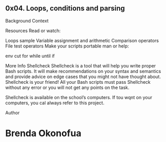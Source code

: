 ## 0x04. Loops, conditions and parsing

Background Context


Resources
Read or watch:

Loops sample
Variable assignment and arithmetic
Comparison operators
File test operators
Make your scripts portable
man or help:

env
cut
for
while
until
if

More Info
Shellcheck
Shellcheck is a tool that will help you write proper Bash scripts. It will make recommendations on your syntax and semantics and provide advice on edge cases that you might not have thought about. Shellcheck is your friend! All your Bash scripts must pass Shellcheck without any error or you will not get any points on the task.

Shellcheck is available on the school’s computers. If tou wqnt on your computers, you cal always refer to this project.

Author
# Brenda Okonofua

